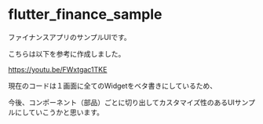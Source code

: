 # flutter_finance_sample

ファイナンスアプリのサンプルUIです。

こちらは以下を参考に作成しました。

https://youtu.be/FWxtgac1TKE

現在のコードは１画面に全てのWidgetをベタ書きにしているため、

今後、コンポーネント（部品）ごとに切り出してカスタマイズ性のあるUIサンプルにしていこうかと思います。
